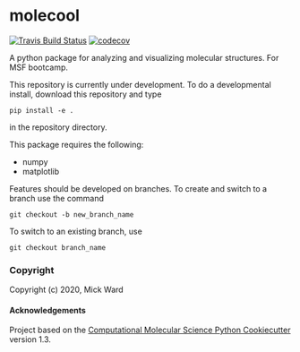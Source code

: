 molecool
==============================
[//]: # (Badges)
[![Travis Build Status](https://travis-ci.com/REPLACE_WITH_OWNER_ACCOUNT/molecool.svg?branch=master)](https://travis-ci.com/REPLACE_WITH_OWNER_ACCOUNT/molecool)
[![codecov](https://codecov.io/gh/REPLACE_WITH_OWNER_ACCOUNT/molecool/branch/master/graph/badge.svg)](https://codecov.io/gh/REPLACE_WITH_OWNER_ACCOUNT/molecool/branch/master)


A python package for analyzing and visualizing molecular structures. For MSF bootcamp.

This repository is currently under development. To do a developmental install, download this repository and type

`pip install -e .`

in the repository directory.

This package requires the following:
- numpy
- matplotlib

Features should be developed on branches. To create and switch to a branch use the command

`git checkout -b new_branch_name`

To switch to an existing branch, use

`git checkout branch_name`

### Copyright

Copyright (c) 2020, Mick Ward


#### Acknowledgements
 
Project based on the 
[Computational Molecular Science Python Cookiecutter](https://github.com/molssi/cookiecutter-cms) version 1.3.
